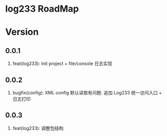 # log233 RoadMap

# Version

## 0.0.1

1. feat(log233): init project + file/console 日志实现

## 0.0.2

1. bugfix(config): XML config 默认读取有问题. 追加 Log233 统一访问入口 + 日志打印

## 0.0.3

1. feat(log233): 调整包结构